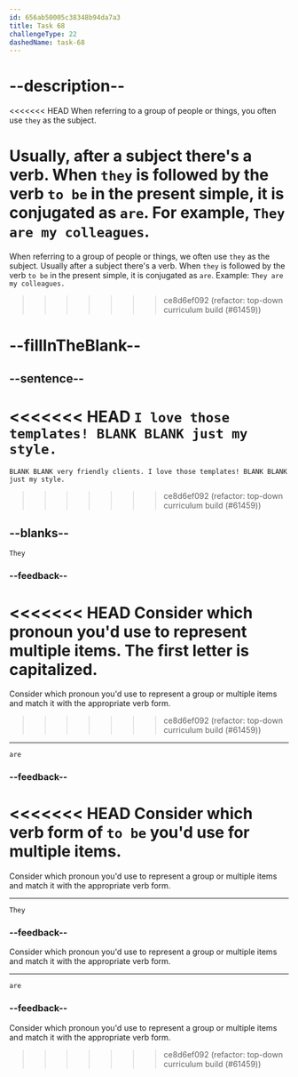```yaml
---
id: 656ab50005c38348b94da7a3
title: Task 68
challengeType: 22
dashedName: task-68
---
```


# --description--

<<<<<<< HEAD
When referring to a group of people or things, you often use `they` as the subject.

Usually, after a subject there's a verb. When `they` is followed by the verb `to be` in the present simple, it is conjugated as `are`. For example, `They are my colleagues`.
=======
When referring to a group of people or things, we often use `they` as the subject. Usually after a subject there's a verb. When `they` is followed by the verb `to be` in the present simple, it is conjugated as `are`. Example: `They are my colleagues.`
>>>>>>> ce8d6ef092 (refactor: top-down curriculum build (#61459))

# --fillInTheBlank--

## --sentence--

<<<<<<< HEAD
`I love those templates! BLANK BLANK just my style.`
=======
`BLANK BLANK very friendly clients. I love those templates! BLANK BLANK just my style.`
>>>>>>> ce8d6ef092 (refactor: top-down curriculum build (#61459))

## --blanks--

`They`

### --feedback--

<<<<<<< HEAD
Consider which pronoun you'd use to represent multiple items. The first letter is capitalized.
=======
Consider which pronoun you'd use to represent a group or multiple items and match it with the appropriate verb form.
>>>>>>> ce8d6ef092 (refactor: top-down curriculum build (#61459))

---

`are`

### --feedback--

<<<<<<< HEAD
Consider which verb form of `to be` you'd use for multiple items.
=======
Consider which pronoun you'd use to represent a group or multiple items and match it with the appropriate verb form.

---

`They`

### --feedback--

Consider which pronoun you'd use to represent a group or multiple items and match it with the appropriate verb form.

---

`are`

### --feedback--

Consider which pronoun you'd use to represent a group or multiple items and match it with the appropriate verb form.
>>>>>>> ce8d6ef092 (refactor: top-down curriculum build (#61459))
